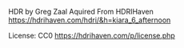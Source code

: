 HDR by Greg Zaal
Aquired From HDRIHaven
https://hdrihaven.com/hdri/&h=kiara_6_afternoon

License: CC0
https://hdrihaven.com/p/license.php
